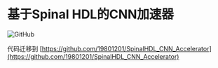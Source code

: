 # 基于Spinal HDL的CNN加速器

![GitHub](https://img.shields.io/github/license/liuwei9/spinal_yolo)


代码迁移到 [https://github.com/19801201/SpinalHDL_CNN_Accelerator](https://github.com/19801201/SpinalHDL_CNN_Accelerator)
